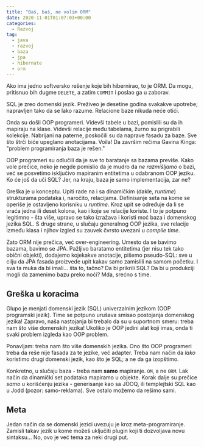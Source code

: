 ```yaml
---
title: "Baš, baš, ne volim ORM"
date: 2020-11-01T01:07:03+00:00
categories:
  - Razvoj
tag:
  - java
  - razvoj
  - baza
  - jpa
  - hibernate
  - orm
---
```


Ako ima jedno softversko rešenje koje bih hibernirao, to je ORM. Da mogu, pritisnuo bih dugme `DELETE`, a zatim `COMMIT` i poslao ga u zaborav.

<!--more-->

SQL je zreo domenski jezik. Preživeo je desetine godina svakakve upotrebe; napravljen tako da se lako razume. Relacione baze nikuda neće otići.

Onda su došli OOP programeri. Videvši tabele u bazi, pomislili su da ih mapiraju na klase. Videvši relacije među tabelama, žurno su prigrabili kolekcije. Nabrijani na paterne, poskočili su da naprave fasadu za baze. Sve što štrči biće upeglano anotacijama. Voila! Da završim rečima Gavina Kinga: "problem programiranja baza je rešen."

OOP programeri su odlučili da je sve to baratanje sa bazama previše. Kako vole prečice, neko je negde pomislio da je mudro da _ne razmišljamo_ o bazi, već se posvetimo isključivo mapiranim entitetima u odabranom OOP jeziku. Ko će još da uči SQL? Jer, na kraju, baza je samo implementacija, zar ne?

Greška je u konceptu. Upiti rade na i sa dinamičkim (dakle, _runtime_) strukturama podataka i, naročito, relacijama. Definisanje seta na kome se operiše je ostavljeno korisniku u _runtime_. Kroz upit se određuje da li se vraća jedna ili deset kolona, kao i koje se relacije koriste. I to je potpuno legitimno - šta više, upravo se tako izražava i koristi moć baza i domenskog jezika SQL. S druge strane, u slučaju generalnog OOP jezika, sve relacije između klasa i njihov izgled su zauvek čvrsto uvezani u _compile time_.

Zato ORM nije prečica, već over-engineering. Umesto da se bavimo bazama, bavimo se JPA. Pažljivo baratamo entitetima (jer nisu tek tako obični objekti), dodajemo kojekakve anotacije, pišemo pseudo-SQL: sve u cilju da JPA fasada proizvede upit kakav samo zamislili na samom početku. I sva ta muka da bi imali... šta to, tačno? Da bi prikrili SQL? Da bi u produkciji mogli da zamenimo bazu preko noći? Mda, srećno s time.

## Greška u koracima

Glupo je menjati domenski jezik (SQL) univerzalnim jezikom (OOP programski jezik). Time se potpuno urušava smisao postojanja domenskog jezika! Zapravo, naša nastojanja bi trebalo da su u suportnom smeru: treba nam što više domenskih jezika! Ukoliko je OOP jedini alat koji imas, onda ti svaki problem izgleda kao OOP problem.

Ponavljam: treba nam što više domenskih jezika. Ono što OOP programeri treba da reše nije fasada za te jezike, već adapter. Treba nam način da _lako_ koristimo drugi domenski jezik, kao što je SQL; a ne da ga izopštimo.

Konkretno, u slučaju baza - treba nam **samo** mapiranje. `OM`, a ne `ORM`. Lak način da dinamički set podataka mapiramo u objekte. Korak dalje su prečice _samo_ u korišćenju jezika - generisanje kao sa JOOQ, ili templejtski SQL kao u Jodd (pozor: samo-reklama). Sve ostalo možemo da rešimo sami.

## Meta

Jedan način da se domenski jezici uvezuju je kroz meta-programiranje. Zamisli takav jezik u kome možeš uključiti plugin koji ti dozvoljava novu sintaksu... No, ovo je već tema za neki drugi put.
